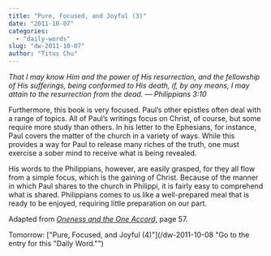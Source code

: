 ```yaml
---
title: "Pure, Focused, and Joyful (3)"
date: "2011-10-07"
categories: 
  - "daily-words"
slug: "dw-2011-10-07"
author: "Titus Chu"
---
```


_That I may know Him and the power of His resurrection, and the fellowship of His sufferings, being conformed to His death, if, by any means, I may attain to the resurrection from the dead. — Philippians 3:10_

Furthermore, this book is very focused. Paul’s other epistles often deal with a range of topics. All of Paul’s writings focus on Christ, of course, but some require more study than others. In his letter to the Ephesians, for instance, Paul covers the matter of the church in a variety of ways. While this provides a way for Paul to release many riches of the truth, one must exercise a sober mind to receive what is being revealed.

His words to the Philippians, however, are easily grasped, for they all flow from a simple focus, which is the gaining of Christ. Because of the manner in which Paul shares to the church in Philippi, it is fairly easy to comprehend what is shared. Philippians comes to us like a well-prepared meal that is ready to be enjoyed, requiring little preparation on our part.

Adapted from _[Oneness and the One Accord,](/book-oneness "Go to the listing for this book.")_ page 57.

Tomorrow: ["Pure, Focused, and Joyful (4)"](/dw-2011-10-08 "Go to the entry for this "Daily Word."")
